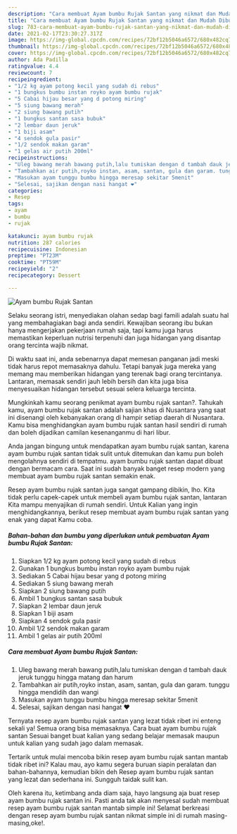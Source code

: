 ```yaml
---
description: "Cara membuat Ayam bumbu Rujak Santan yang nikmat dan Mudah Dibuat"
title: "Cara membuat Ayam bumbu Rujak Santan yang nikmat dan Mudah Dibuat"
slug: 783-cara-membuat-ayam-bumbu-rujak-santan-yang-nikmat-dan-mudah-dibuat
date: 2021-02-17T23:30:27.317Z
image: https://img-global.cpcdn.com/recipes/72bf12b5046a6572/680x482cq70/ayam-bumbu-rujak-santan-foto-resep-utama.jpg
thumbnail: https://img-global.cpcdn.com/recipes/72bf12b5046a6572/680x482cq70/ayam-bumbu-rujak-santan-foto-resep-utama.jpg
cover: https://img-global.cpcdn.com/recipes/72bf12b5046a6572/680x482cq70/ayam-bumbu-rujak-santan-foto-resep-utama.jpg
author: Ada Padilla
ratingvalue: 4.4
reviewcount: 7
recipeingredient:
- "1/2 kg ayam potong kecil yang sudah di rebus"
- "1 bungkus bumbu instan royko ayam bumbu rujak"
- "5 Cabai hijau besar yang d potong miring"
- "5 siung bawang merah"
- "2 siung bawang putih"
- "1 bungkus santan sasa bubuk"
- "2 lembar daun jeruk"
- "1 biji asam"
- "4 sendok gula pasir"
- "1/2 sendok makan garam"
- "1 gelas air putih 200ml"
recipeinstructions:
- "Uleg bawang merah bawang putih,lalu tumiskan dengan d tambah dauk jeruk tunggu hingga matang dan harum"
- "Tambahkan air putih,royko instan, asam, santan, gula dan garam. tunggu hingga mendidih dan wangi"
- "Masukan ayam tunggu bumbu hingga meresap sekitar 5menit"
- "Selesai, sajikan dengan nasi hangat ❤️"
categories:
- Resep
tags:
- ayam
- bumbu
- rujak

katakunci: ayam bumbu rujak 
nutrition: 287 calories
recipecuisine: Indonesian
preptime: "PT23M"
cooktime: "PT59M"
recipeyield: "2"
recipecategory: Dessert

---
```



![Ayam bumbu Rujak Santan](https://img-global.cpcdn.com/recipes/72bf12b5046a6572/680x482cq70/ayam-bumbu-rujak-santan-foto-resep-utama.jpg)

Selaku seorang istri, menyediakan olahan sedap bagi famili adalah suatu hal yang membahagiakan bagi anda sendiri. Kewajiban seorang ibu bukan hanya mengerjakan pekerjaan rumah saja, tapi kamu juga harus memastikan keperluan nutrisi terpenuhi dan juga hidangan yang disantap orang tercinta wajib nikmat.

Di waktu  saat ini, anda sebenarnya dapat memesan panganan jadi meski tidak harus repot memasaknya dahulu. Tetapi banyak juga mereka yang memang mau memberikan hidangan yang terenak bagi orang tercintanya. Lantaran, memasak sendiri jauh lebih bersih dan kita juga bisa menyesuaikan hidangan tersebut sesuai selera keluarga tercinta. 



Mungkinkah kamu seorang penikmat ayam bumbu rujak santan?. Tahukah kamu, ayam bumbu rujak santan adalah sajian khas di Nusantara yang saat ini disenangi oleh kebanyakan orang di hampir setiap daerah di Nusantara. Kamu bisa menghidangkan ayam bumbu rujak santan hasil sendiri di rumah dan boleh dijadikan camilan kesenanganmu di hari libur.

Anda jangan bingung untuk mendapatkan ayam bumbu rujak santan, karena ayam bumbu rujak santan tidak sulit untuk ditemukan dan kamu pun boleh mengolahnya sendiri di tempatmu. ayam bumbu rujak santan dapat dibuat dengan bermacam cara. Saat ini sudah banyak banget resep modern yang membuat ayam bumbu rujak santan semakin enak.

Resep ayam bumbu rujak santan juga sangat gampang dibikin, lho. Kita tidak perlu capek-capek untuk membeli ayam bumbu rujak santan, lantaran Kita mampu menyajikan di rumah sendiri. Untuk Kalian yang ingin menghidangkannya, berikut resep membuat ayam bumbu rujak santan yang enak yang dapat Kamu coba.

<!--inarticleads1-->

##### Bahan-bahan dan bumbu yang diperlukan untuk pembuatan Ayam bumbu Rujak Santan:

1. Siapkan 1/2 kg ayam potong kecil yang sudah di rebus
1. Gunakan 1 bungkus bumbu instan royko ayam bumbu rujak
1. Sediakan 5 Cabai hijau besar yang d potong miring
1. Sediakan 5 siung bawang merah
1. Siapkan 2 siung bawang putih
1. Ambil 1 bungkus santan sasa bubuk
1. Siapkan 2 lembar daun jeruk
1. Siapkan 1 biji asam
1. Siapkan 4 sendok gula pasir
1. Ambil 1/2 sendok makan garam
1. Ambil 1 gelas air putih 200ml




<!--inarticleads2-->

##### Cara membuat Ayam bumbu Rujak Santan:

1. Uleg bawang merah bawang putih,lalu tumiskan dengan d tambah dauk jeruk tunggu hingga matang dan harum
1. Tambahkan air putih,royko instan, asam, santan, gula dan garam. tunggu hingga mendidih dan wangi
1. Masukan ayam tunggu bumbu hingga meresap sekitar 5menit
1. Selesai, sajikan dengan nasi hangat ❤️




Ternyata resep ayam bumbu rujak santan yang lezat tidak ribet ini enteng sekali ya! Semua orang bisa memasaknya. Cara buat ayam bumbu rujak santan Sesuai banget buat kalian yang sedang belajar memasak maupun untuk kalian yang sudah jago dalam memasak.

Tertarik untuk mulai mencoba bikin resep ayam bumbu rujak santan mantab tidak ribet ini? Kalau mau, ayo kamu segera buruan siapin peralatan dan bahan-bahannya, kemudian bikin deh Resep ayam bumbu rujak santan yang lezat dan sederhana ini. Sungguh taidak sulit kan. 

Oleh karena itu, ketimbang anda diam saja, hayo langsung aja buat resep ayam bumbu rujak santan ini. Pasti anda tak akan menyesal sudah membuat resep ayam bumbu rujak santan mantab simple ini! Selamat berkreasi dengan resep ayam bumbu rujak santan nikmat simple ini di rumah masing-masing,oke!.

